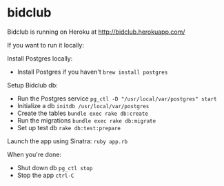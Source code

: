 # bidclub

Bidclub is running on Heroku at http://bidclub.herokuapp.com/

If you want to run it locally:

Install Postgres locally:
* Install Postgres if you haven't `brew install postgres`

Setup Bidclub db:
* Run the Postgres service `pg_ctl -D "/usr/local/var/postgres" start`
* Initialize a db `initdb /usr/local/var/postgres`
* Create the tables `bundle exec rake db:create`
* Run the migrations `bundle exec rake db:migrate`
* Set up test db `rake db:test:prepare`

Launch the app using Sinatra:
`ruby app.rb`


When you're done:
* Shut down db `pg_ctl stop`
* Stop the app `ctrl-C`

